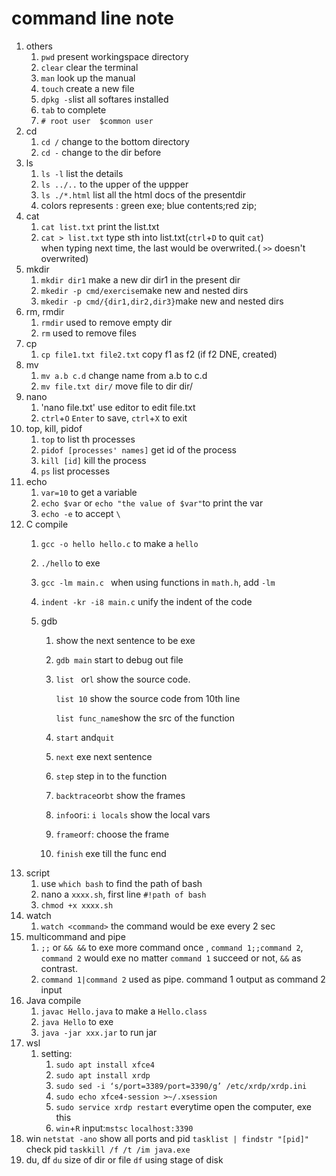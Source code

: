 # command line note
1. others
    1. `pwd` present workingspace directory
    2. `clear` clear the terminal
    3. `man` look up the manual
    4. `touch` create a new file
    5. `dpkg -s`list all softares installed
    6. `tab` to complete
    7. `# root user  $common user`
2. cd
    1. `cd /` change to the bottom directory
    2. `cd -` change to the dir before
3. ls
    1. `ls -l` list the details
    2. `ls ../..` to the upper of the uppper
    3. `ls ./*.html` list all the html docs of the presentdir
    4. colors represents : green exe; blue contents;red zip;
4. cat
    1. `cat list.txt` print the list.txt
    2. `cat > list.txt` type sth into list.txt(`ctrl`+`D` to quit `cat`)
        <br>when typing next time, the last would be overwrited.( `>>` doesn't overwrited)
5. mkdir
    1. `mkdir dir1` make a new dir dir1 in the present dir
    2. `mkedir -p cmd/exercise`make new and nested dirs
    3. `mkedir -p cmd/{dir1,dir2,dir3}`make new and nested dirs
6. rm, rmdir
    1. `rmdir` used to remove empty dir
    2. `rm` used to remove files
7. cp
    1. `cp file1.txt file2.txt` copy f1 as f2 (if f2 DNE, created)
8. mv
    1. `mv a.b c.d` change name from a.b to c.d
    2. `mv file.txt dir/` move file to dir dir/
9. nano
    1. 'nano file.txt' use editor to edit file.txt
    2. `ctrl`+`O` `Enter` to save, `ctrl`+`X` to exit
10. top, kill, pidof
    1. `top` to list th processes
    2. `pidof [processes' names]` get id of the process
    3. `kill [id]` kill the process
    4. `ps` list processes
11. echo
    1. `var=10` to get a variable
    2. `echo $var` or `echo "the value of $var"`to print the var
    3. `echo -e` to accept `\`
12. C compile
    1. `gcc -o hello hello.c` to make a `hello`
    
    2. `./hello` to exe
    
    3. `gcc -lm main.c ` when using  functions in `math.h`, add `-lm`
    
    4. `indent -kr -i8 main.c` unify the indent of the code
    
    5. gdb
    
       1. show the next sentence to be exe
    
       2. `gdb main` start to debug out file
    
       3. `list ` or`l` show the source code. 
    
          `list 10` show the source code from 10th line
    
          `list func_name`show the src of the function
    
       4. `start` and`quit`
    
       5. `next` exe next sentence
    
       6. `step` step in to the function
    
       7. `backtrace`or`bt` show the frames
    
       8. `info`or`i`: `i locals` show the local vars
    
       9. `frame`or`f`: choose the frame 
    
       10. `finish` exe till the func end
13. script
    1. use `which bash` to find the path of bash
    2. nano a `xxxx.sh`, first line `#!path of bash`
    3. `chmod +x xxxx.sh`
14. watch
    1. `watch <command>` the command would be exe every 2 sec
15. multicommand and pipe
    1. `;;` or ` && && ` to exe more command once , `command 1;;command 2`, `command 2` would exe no matter `command 1` succeed or not, `&&` as contrast.
    2. `command 1|command 2` used as pipe. command 1 output as command 2 input
16. Java compile
    1. `javac Hello.java` to make a `Hello.class`
    2. `java Hello` to exe
    3. `java -jar xxx.jar` to run jar
17. wsl
    1. setting:
        1. `sudo apt install xfce4`
        2. `sudo apt install xrdp`
        3. `sudo sed -i ‘s/port=3389/port=3390/g’ /etc/xrdp/xrdp.ini`
        4. `sudo echo xfce4-session >~/.xsession`
        5. `sudo service xrdp restart` everytime open the computer, exe this
        6. `win`+`R` input:`mstsc` `localhost:3390`
18. win
    `netstat -ano` show all ports and pid
    `tasklist | findstr "[pid]"` check pid
    `taskkill /f /t /im java.exe`
19. du, df
    `du` size of dir or file
    `df` using stage of disk